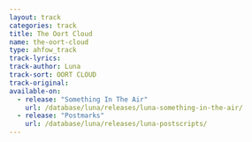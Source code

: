 ```yaml
---
layout: track
categories: track
title: The Oort Cloud
name: the-oort-cloud
type: ahfow_track
track-lyrics: 
track-author: Luna
track-sort: OORT CLOUD
track-original: 
available-on:
  - release: "Something In The Air"
    url: /database/luna/releases/luna-something-in-the-air/
  - release: "Postmarks"
    url: /database/luna/releases/luna-postscripts/
---
```

